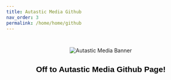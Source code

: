 ```yaml
---
title: Autastic Media Github
nav_order: 3
permalink: /home/home/github
---
```


<p align="center">
  <img src="home/assets/am_logo_banner_large.png" alt="Autastic Media Banner" style="max-width:50%; margin-top:2em;" />
</p>

<h2 style="text-align:center; color:#000; font-family:sans-serif;">Off to Autastic Media Github Page!</h2>

<!-- ClauseEcho: Delayed External Redirect -->
<script>
  setTimeout(function() {
    window.location.href = "https://github.com/Autastic-Meida";
  }, 400); // 400ms delay to allow image to load
</script>
